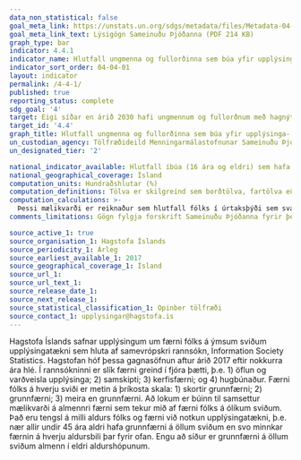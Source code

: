 ```yaml
---
data_non_statistical: false
goal_meta_link: https://unstats.un.org/sdgs/metadata/files/Metadata-04-04-01.pdf
goal_meta_link_text: Lýsigögn Sameinuðu Þjóðanna (PDF 214 KB)
graph_type: bar
indicator: 4.4.1
indicator_name: Hlutfall ungmenna og fullorðinna sem búa yfir upplýsinga- og fjarskiptatækniþekkingu, eftir tegund þekkingar.
indicator_sort_order: 04-04-01
layout: indicator
permalink: /4-4-1/
published: true
reporting_status: complete
sdg_goal: '4'
target: Eigi síðar en árið 2030 hafi ungmennum og fullorðnum með hagnýta kunnáttu fjölgað umtalsvert, þar á meðal á sviði tækni- og starfsmenntunar, til þess að geta gegnt viðeigandi störfum, fengið mannsæmandi vinnu og stundað frumkvöðlastarfsemi.
target_id: '4.4'
graph_title: Hlutfall ungmenna og fullorðinna sem búa yfir upplýsinga- og fjarskiptatækniþekkingu (ICT), eftir tegund þekkingar.
un_custodian_agency: Tölfræðideild Menningarmálastofnunar Sameinuðu Þjóðanna (UNESCO-UIS)
un_designated_tier: '2'

national_indicator_available: Hlutfall íbúa (16 ára og eldri) sem hafa notað upplýsinga- og netkunnáttu á undanförnum 12 mánuðum, eftir tegund kunnáttu
national_geographical_coverage: Ísland
computation_units: Hundraðshlutar (%)
computation_definitions: Tölva er skilgreind sem borðtölva, fartölva eða spjaldtölva en ekki tæki sem hafa einhverja eiginleika tölvu, eins og snjallsjónvörp og snjallsíma.
computation_calculations: >-
  Þessi mælikvarði er reiknaður sem hlutfall fólks í úrtaksþýði sem svaraði 'já' við ákveðnum spurningum í spurningakönnun, t.a.m. notkun ICT kunnáttu á mismunandi sviðum.
comments_limitations: Gögn fylgja forskrift Sameinuðu Þjóðanna fyrir þennan mælikvarða. Þessi mælikvarði var fundinn í samstarfi við sérfræðinga á þessu sviði.

source_active_1: true
source_organisation_1: Hagstofa Íslands
source_periodicity_1: Árleg
source_earliest_available_1: 2017
source_geographical_coverage_1: Ísland
source_url_1:
source_url_text_1:
source_release_date_1:
source_next_release_1:
source_statistical_classification_1: Opinber tölfræði
source_contact_1: upplysingar@hagstofa.is
---
```


Hagstofa Íslands safnar upplýsingum um færni fólks á ýmsum sviðum upplýsingatækni sem hluta af samevrópskri rannsókn, Information Society Statistics. Hagstofan hóf þessa gagnasöfnun aftur árið 2017 eftir nokkurra ára hlé. Í rannsókninni er slík færni greind í fjóra þætti, þ.e. 1) öflun og varðveisla upplýsinga; 2) samskipti; 3) kerfisfærni; og 4) hugbúnaður. Færni fólks á hverju sviði er metin á þríkosta skala: 1) skortir grunnfærni; 2) grunnfærni; 3) meira en grunnfærni. Að lokum er búinn til samsettur mælikvarði á almennri færni sem tekur mið af færni fólks á ólíkum sviðum.
Það eru tengsl á milli aldurs fólks og færni við notkun upplýsingatækni, þ.e. nær allir undir 45 ára aldri hafa grunnfærni á öllum sviðum en svo minnkar færnin á hverju aldursbili þar fyrir ofan. Engu að síður er grunnfærni á öllum sviðum almenn í eldri aldurshópunum.
